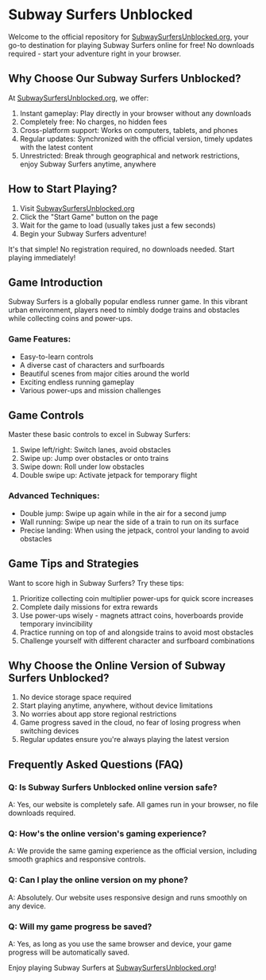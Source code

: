 # Subway Surfers Unblocked

Welcome to the official repository for [SubwaySurfersUnblocked.org](https://subwaysurfersunblocked.org), your go-to destination for playing Subway Surfers online for free! No downloads required - start your adventure right in your browser.

## Why Choose Our Subway Surfers Unblocked?

At [SubwaySurfersUnblocked.org](https://subwaysurfersunblocked.org), we offer:

1. Instant gameplay: Play directly in your browser without any downloads
2. Completely free: No charges, no hidden fees
3. Cross-platform support: Works on computers, tablets, and phones
4. Regular updates: Synchronized with the official version, timely updates with the latest content
5. Unrestricted: Break through geographical and network restrictions, enjoy Subway Surfers anytime, anywhere

## How to Start Playing?

1. Visit [SubwaySurfersUnblocked.org](https://subwaysurfersunblocked.org)
2. Click the "Start Game" button on the page
3. Wait for the game to load (usually takes just a few seconds)
4. Begin your Subway Surfers adventure!

It's that simple! No registration required, no downloads needed. Start playing immediately!

## Game Introduction

Subway Surfers is a globally popular endless runner game. In this vibrant urban environment, players need to nimbly dodge trains and obstacles while collecting coins and power-ups.

### Game Features:

- Easy-to-learn controls
- A diverse cast of characters and surfboards
- Beautiful scenes from major cities around the world
- Exciting endless running gameplay
- Various power-ups and mission challenges

## Game Controls

Master these basic controls to excel in Subway Surfers:

1. Swipe left/right: Switch lanes, avoid obstacles
2. Swipe up: Jump over obstacles or onto trains
3. Swipe down: Roll under low obstacles
4. Double swipe up: Activate jetpack for temporary flight

### Advanced Techniques:

- Double jump: Swipe up again while in the air for a second jump
- Wall running: Swipe up near the side of a train to run on its surface
- Precise landing: When using the jetpack, control your landing to avoid obstacles

## Game Tips and Strategies

Want to score high in Subway Surfers? Try these tips:

1. Prioritize collecting coin multiplier power-ups for quick score increases
2. Complete daily missions for extra rewards
3. Use power-ups wisely - magnets attract coins, hoverboards provide temporary invincibility
4. Practice running on top of and alongside trains to avoid most obstacles
5. Challenge yourself with different character and surfboard combinations

## Why Choose the Online Version of Subway Surfers Unblocked?

1. No device storage space required
2. Start playing anytime, anywhere, without device limitations
3. No worries about app store regional restrictions
4. Game progress saved in the cloud, no fear of losing progress when switching devices
5. Regular updates ensure you're always playing the latest version

## Frequently Asked Questions (FAQ)

### Q: Is Subway Surfers Unblocked online version safe?
A: Yes, our website is completely safe. All games run in your browser, no file downloads required.

### Q: How's the online version's gaming experience?
A: We provide the same gaming experience as the official version, including smooth graphics and responsive controls.

### Q: Can I play the online version on my phone?
A: Absolutely. Our website uses responsive design and runs smoothly on any device.

### Q: Will my game progress be saved?
A: Yes, as long as you use the same browser and device, your game progress will be automatically saved.

Enjoy playing Subway Surfers at [SubwaySurfersUnblocked.org](https://subwaysurfersunblocked.org)!